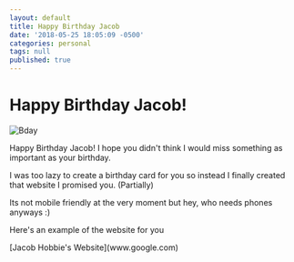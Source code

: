```yaml
---
layout: default
title: Happy Birthday Jacob
date: '2018-05-25 18:05:09 -0500'
categories: personal
tags: null
published: true
---
```


Happy Birthday Jacob!
==============

![Bday](https://www.wishesgreeting.com/wp-content/uploads/2015/10/happy-birthday-cat02.jpg)

<div class="content-spacing"></div>


Happy Birthday Jacob! I hope you didn't think I would miss something as important as your birthday.

I was too lazy to create a birthday card for you so instead I finally created that website I promised you. (Partially)

Its not mobile friendly at the very moment but hey, who needs phones anyways :)

Here's an example of the website for you

<div class="content-spacing"></div>
[Jacob Hobbie's Website](www.google.com)
<div class="content-spacing"></div>



